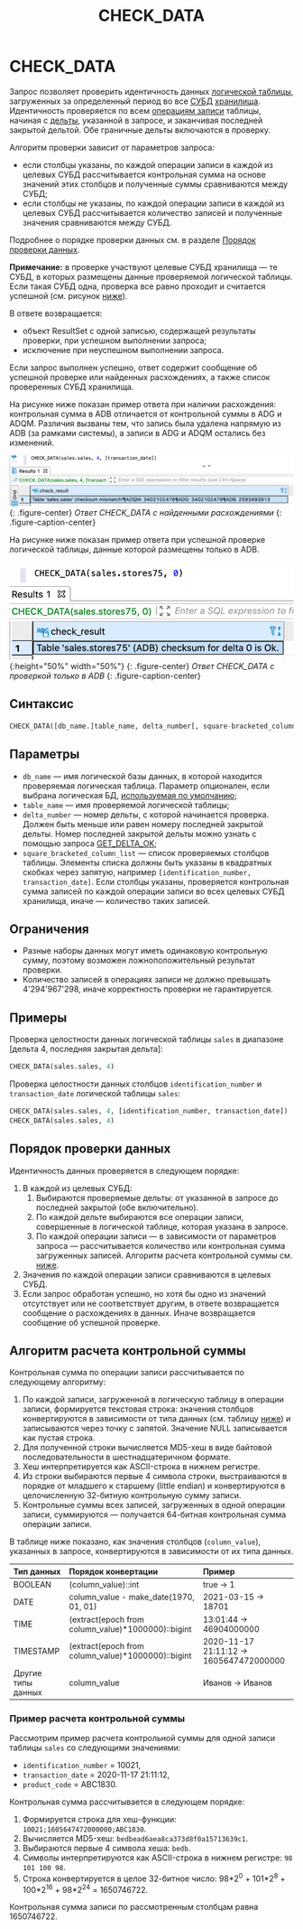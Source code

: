 ﻿---
layout: default
title: CHECK_DATA
nav_order: 3
parent: Запросы SQL+
grand_parent: Справочная информация
has_children: false
has_toc: false
---

# CHECK_DATA

Запрос позволяет проверить идентичность данных [логической таблицы](../../../Обзор_понятий_компонентов_и_связей/Основные_понятия/Логическая_таблица/Логическая_таблица.md), 
загруженных за определенный период во все [СУБД](../../../Введение/Поддерживаемые_СУБД_хранилища/Поддерживаемые_СУБД_хранилища.md) 
[хранилища](../../../Обзор_понятий_компонентов_и_связей/Основные_понятия/Хранилище_данных/Хранилище_данных.md). Идентичность проверяется по всем [операциям записи](../../../Обзор_понятий_компонентов_и_связей/Основные_понятия/Операция_записи/Операция_записи.md)
таблицы, начиная с [дельты](../../../Обзор_понятий_компонентов_и_связей/Основные_понятия/Дельта/Дельта.md), 
указанной в запросе, и заканчивая последней закрытой дельтой. Обе граничные дельты включаются в проверку.

Алгоритм проверки зависит от параметров запроса:
*   если столбцы указаны, по каждой операции записи в каждой из целевых СУБД рассчитывается 
    контрольная сумма на основе значений этих столбцов и полученные суммы сравниваются между СУБД;
*   если столбцы не указаны, по каждой операции записи в каждой из целевых СУБД рассчитывается количество
    записей и полученные значения сравниваются между СУБД.

Подробнее о порядке проверки данных см. в разделе [Порядок проверки данных](#порядок-проверки-данных).
    
**Примечание:** в проверке участвуют целевые СУБД хранилища — те СУБД, в которых размещены данные 
проверяемой логической таблицы. Если такая СУБД одна, проверка все равно проходит и считается успешной 
(см. рисунок [ниже](#img_check_for_one_db)).

В ответе возвращается:
*   объект ResultSet с одной записью, содержащей результаты проверки, при успешном выполнении запроса;
*   исключение при неуспешном выполнении запроса.

Если запрос выполнен успешно, ответ содержит сообщение об успешной проверке или найденных расхождениях, 
а также список проверенных СУБД хранилища.

На рисунке ниже показан пример ответа при наличии расхождения: контрольная сумма в ADB отличается от 
контрольной суммы в ADG и ADQM. Различия вызваны тем, что запись была удалена напрямую из ADB 
(за рамками системы), а записи в ADG и ADQM остались без изменений.

![](check_data_с_расхождениями.png)
{: .figure-center}
*Ответ CHECK_DATA с найденными расхождениями*
{: .figure-caption-center}

На рисунке ниже показан пример ответа при успешной проверке логической таблицы, данные которой 
размещены только в ADB.

<a id="img_check_for_one_db"></a>
![](check_data_без_расхождений.png){:height="50%" width="50%"}
{: .figure-center}
*Ответ CHECK_DATA с проверкой только в ADB*
{: .figure-caption-center}

## Синтаксис

```sql
CHECK_DATA([db_name.]table_name, delta_number[, square-bracketed_column_list])
```

## Параметры

*   `db_name` — имя логической базы данных, в которой находится проверяемая логическая таблица. Параметр 
    опционален, если выбрана логическая БД, [используемая по умолчанию](../../../Работа_с_системой/Другие_функции/Определение_логической_БД_по_умолчанию/Определение_логической_БД_по_умолчанию.md);
*   `table_name` — имя проверяемой логической таблицы;
*   `delta_number` — номер дельты, с которой начинается проверка. Должен быть меньше или равен номеру 
    последней закрытой дельты. Номер последней закрытой дельты можно узнать с помощью запроса 
    [GET_DELTA_OK](../../../Справочная_информация/Запросы_SQLplus/GET_DELTA_OK/GET_DELTA_OK.md);
*   `square_bracketed_column_list` — список проверяемых столбцов таблицы. Элементы списка должны быть 
    указаны в квадратных скобках через запятую, например `[identification_number, transaction_date]`. 
    Если столбцы указаны, проверяется контрольная сумма записей по каждой операции записи во всех целевых 
    СУБД хранилища, иначе — количество таких записей.
    
## Ограничения

*   Разные наборы данных могут иметь одинаковую контрольную сумму, поэтому возможен ложноположительный результат проверки.
*   Количество записей в операциях записи не должно превышать 4'294'967'298, иначе  корректность проверки
    не гарантируется.

## Примеры

Проверка целостности данных логической таблицы `sales` в диапазоне \[дельта 4, последняя закрытая дельта\]:
```sql
CHECK_DATA(sales.sales, 4)
```

Проверка целостности данных столбцов `identification_number` и `transaction_date` логической таблицы 
`sales`:
```sql
CHECK_DATA(sales.sales, 4, [identification_number, transaction_date])
CHECK_DATA(sales.sales, 4)
```

## Порядок проверки данных

Идентичность данных проверяется в следующем порядке:
1. В каждой из целевых СУБД:
    1. Выбираются проверяемые дельты: от указанной в запросе до последней закрытой (обе включительно).
    2. По каждой дельте выбираются все операции записи, совершенные в логической таблице, которая указана
       в запросе.
    3. По каждой операции записи — в зависимости от параметров запроса — рассчитывается количество или 
       контрольная сумма загруженных записей. Алгоритм расчета контрольной суммы см. [ниже](#алгоритм-расчета-контрольной-суммы).
2. Значения по каждой операции записи сравниваются в целевых СУБД.
3. Если запрос обработан успешно, но хотя бы одно из значений отсутствует или не соответствует другим, 
   в ответе возвращается сообщение о расхождениях в данных. Иначе возвращается сообщение об успешной проверке.

<a id="sect_sys_cn_checksum"></a>
## Алгоритм расчета контрольной суммы

Контрольная сумма по операции записи рассчитывается по следующему алгоритму:
1. По каждой записи, загруженной в логическую таблицу в операции записи, формируется текстовая строка: 
   значения столбцов конвертируются в зависимости от типа данных (см. таблицу [ниже](#tab_date_type_conversion)) 
   и записываются через точку с запятой. Значение NULL записывается как пустая строка.
2. Для полученной строки вычисляется MD5-хеш в виде байтовой последовательности в шестнадцатеричном формате.
3. Хеш интерпретируется как ASCII-строка в нижнем регистре.
4. Из строки выбираются первые 4 символа строки, выстраиваются в порядке от младшего к старшему 
   (little endian) и конвертируются в целочисленную 32-битную контрольную сумму записи.
5. Контрольные суммы всех записей, загруженных в одной операции записи, суммируются — получается 64-битная 
   контрольная сумма операции записи.

В таблице ниже показано, как значения столбцов (`column_value`), указанных в запросе, конвертируются 
в зависимости от их типа данных.
<a id="tab_date_type_conversion"></a>

| Тип данных | Порядок конвертации | Пример
|:-|:-|:-
| BOOLEAN | (column_value)::int | true -> 1
| DATE | column_value - make_date(1970, 01, 01) | 2021-03-15 -> 18701
| TIME | (extract(epoch from column_value)*1000000)::bigint | 13:01:44 -> 46904000000
| TIMESTAMP | (extract(epoch from column_value)*1000000)::bigint  | 2020-11-17 21:11:12 -> 1605647472000000
| Другие типы данных | column_value | Иванов -> Иванов

<a id="sect_check_data_example"></a>
### Пример расчета контрольной суммы

Рассмотрим пример расчета контрольной суммы для одной записи таблицы `sales` со следующими значениями:
* `identification_number` = 10021, 
* `transaction_date` = 2020-11-17 21:11:12, 
* `product_code` = ABC1830.

Контрольная сумма рассчитывается в следующем порядке:
1. Формируется строка для хеш-функции: `10021;1605647472000000;ABC1830`.
2. Вычисляется MD5-хеш: `bedbead6aea8ca373d8f0a15713639c1`.
3. Выбираются первые 4 символа хеша: `bedb`.
4. Символы интерпретируются как ASCII-строка в нижнем регистре: `98 101 100 98`.
5. Строка конвертируется в целое 32-битное число: 98\*2<sup>0</sup> + 101\*2<sup>8</sup> + 100\*2<sup>16</sup> + 
   98\*2<sup>24</sup> = 1650746722.

Контрольная сумма записи по рассмотренным столбцам равна 1650746722.